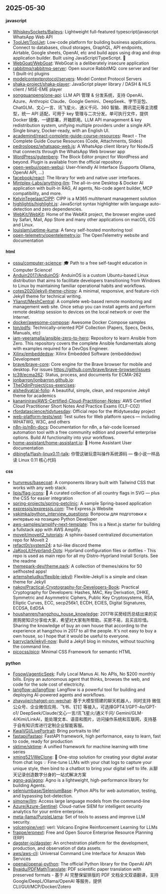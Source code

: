 ## 2025-05-30

#### javascript
* [WhiskeySockets/Baileys](https://github.com/WhiskeySockets/Baileys): Lightweight full-featured typescript/javascript WhatsApp Web API
* [ToolJet/ToolJet](https://github.com/ToolJet/ToolJet): Low-code platform for building business applications. Connect to databases, cloud storages, GraphQL, API endpoints, Airtable, Google sheets, OpenAI, etc and build apps using drag and drop application builder. Built using JavaScript/TypeScript. 🚀
* [WebGoat/WebGoat](https://github.com/WebGoat/WebGoat): WebGoat is a deliberately insecure application
* [rabbitmq/rabbitmq-server](https://github.com/rabbitmq/rabbitmq-server): Open source RabbitMQ: core server and tier 1 (built-in) plugins
* [modelcontextprotocol/servers](https://github.com/modelcontextprotocol/servers): Model Context Protocol Servers
* [shaka-project/shaka-player](https://github.com/shaka-project/shaka-player): JavaScript player library / DASH & HLS client / MSE-EME player
* [songquanpeng/one-api](https://github.com/songquanpeng/one-api): LLM API 管理 & 分发系统，支持 OpenAI、Azure、Anthropic Claude、Google Gemini、DeepSeek、字节豆包、ChatGLM、文心一言、讯飞星火、通义千问、360 智脑、腾讯混元等主流模型，统一 API 适配，可用于 key 管理与二次分发。单可执行文件，提供 Docker 镜像，一键部署，开箱即用。LLM API management & key redistribution system, unifying multiple providers under a single API. Single binary, Docker-ready, with an English UI.
* [academind/react-complete-guide-course-resources](https://github.com/academind/react-complete-guide-course-resources): React - The Complete Guide Course Resources (Code, Attachments, Slides)
* [pedroslopez/whatsapp-web.js](https://github.com/pedroslopez/whatsapp-web.js): A WhatsApp client library for NodeJS that connects through the WhatsApp Web browser app
* [WordPress/gutenberg](https://github.com/WordPress/gutenberg): The Block Editor project for WordPress and beyond. Plugin is available from the official repository.
* [open-webui/open-webui](https://github.com/open-webui/open-webui): User-friendly AI Interface (Supports Ollama, OpenAI API, ...)
* [facebook/react](https://github.com/facebook/react): The library for web and native user interfaces.
* [Mintplex-Labs/anything-llm](https://github.com/Mintplex-Labs/anything-llm): The all-in-one Desktop & Docker AI application with built-in RAG, AI agents, No-code agent builder, MCP compatibility, and more.
* [KelvinTegelaar/CIPP](https://github.com/KelvinTegelaar/CIPP): CIPP is a M365 multitenant management solution
* [highlightjs/highlight.js](https://github.com/highlightjs/highlight.js): JavaScript syntax highlighter with language auto-detection and zero dependencies.
* [WebKit/WebKit](https://github.com/WebKit/WebKit): Home of the WebKit project, the browser engine used by Safari, Mail, App Store and many other applications on macOS, iOS and Linux.
* [louislam/uptime-kuma](https://github.com/louislam/uptime-kuma): A fancy self-hosted monitoring tool
* [open-telemetry/opentelemetry.io](https://github.com/open-telemetry/opentelemetry.io): The OpenTelemetry website and documentation

#### html
* [ossu/computer-science](https://github.com/ossu/computer-science): 🎓 Path to a free self-taught education in Computer Science!
* [Anduin2017/AnduinOS](https://github.com/Anduin2017/AnduinOS): AnduinOS is a custom Ubuntu-based Linux distribution that aims to facilitate developers transitioning from Windows to Linux by maintaining familiar operational habits and workflows.
* [cotes2020/jekyll-theme-chirpy](https://github.com/cotes2020/jekyll-theme-chirpy): A minimal, responsive, and feature-rich Jekyll theme for technical writing.
* [Ylianst/MeshCentral](https://github.com/Ylianst/MeshCentral): A complete web-based remote monitoring and management web site. Once setup you can install agents and perform remote desktop session to devices on the local network or over the Internet.
* [docker/awesome-compose](https://github.com/docker/awesome-compose): Awesome Docker Compose samples
* [tpn/pdfs](https://github.com/tpn/pdfs): Technically-oriented PDF Collection (Papers, Specs, Decks, Manuals, etc)
* [iam-veeramalla/ansible-zero-to-hero](https://github.com/iam-veeramalla/ansible-zero-to-hero): Repository to learn Ansible from Zero. This repository covers the complete Ansible fundamentals along with examples required for a DevOps Engineer.
* [Xilinx/embeddedsw](https://github.com/Xilinx/embeddedsw): Xilinx Embedded Software (embeddedsw) Development
* [brave/brave-core](https://github.com/brave/brave-core): Core engine for the Brave browser for mobile and desktop. For issues https://github.com/brave/brave-browser/issues
* [tc39/ecma262](https://github.com/tc39/ecma262): Status, process, and documents for ECMA-262
* [jonbarron/jonbarron.github.io](https://github.com/jonbarron/jonbarron.github.io): 
* [TheOdinProject/css-exercises](https://github.com/TheOdinProject/css-exercises): 
* [alshedivat/al-folio](https://github.com/alshedivat/al-folio): A beautiful, simple, clean, and responsive Jekyll theme for academics
* [kananinirav/AWS-Certified-Cloud-Practitioner-Notes](https://github.com/kananinirav/AWS-Certified-Cloud-Practitioner-Notes): AWS Certified Cloud Practitioner Short Notes And Practice Exams (CLF-C02)
* [rfordatascience/tidytuesday](https://github.com/rfordatascience/tidytuesday): Official repo for the #tidytuesday project
* [web-platform-tests/wpt](https://github.com/web-platform-tests/wpt): Test suites for Web platform specs — including WHATWG, W3C, and others
* [n8n-io/n8n-docs](https://github.com/n8n-io/n8n-docs): Documentation for n8n, a fair-code licensed automation tool with a free community edition and powerful enterprise options. Build AI functionality into your workflows.
* [home-assistant/home-assistant.io](https://github.com/home-assistant/home-assistant.io): 📘 Home Assistant User documentation
* [dibingfa/flash-linux0.11-talk](https://github.com/dibingfa/flash-linux0.11-talk): 你管这破玩意叫操作系统源码 — 像小说一样品读 Linux 0.11 核心代码

#### css
* [hunvreus/basecoat](https://github.com/hunvreus/basecoat): A components library built with Tailwind CSS that works with any web stack.
* [lipis/flag-icons](https://github.com/lipis/flag-icons): 🎏 A curated collection of all country flags in SVG — plus the CSS for easier integration
* [spring-projects/spring-petclinic](https://github.com/spring-projects/spring-petclinic): A sample Spring-based application
* [expressjs/expressjs.com](https://github.com/expressjs/expressjs.com): The Express.js Website
* [yakimka/python_interview_questions](https://github.com/yakimka/python_interview_questions): Вопросы для подготовки к интервью на позицию Python Developer
* [aws-samples/amplify-next-template](https://github.com/aws-samples/amplify-next-template): This is a Next.js starter for building a fullstack app with AWS Amplify.
* [moveit/moveit2_tutorials](https://github.com/moveit/moveit2_tutorials): A sphinx-based centralized documentation repo for MoveIt 2
* [refact0r/system24](https://github.com/refact0r/system24): a tui-like discord theme
* [JaKooLit/Hyprland-Dots](https://github.com/JaKooLit/Hyprland-Dots): Hyprland configuration files or dotfiles - This repo is used as main repo for all my Distro-Hyprland Install Scripts. See the readme
* [themepark-dev/theme.park](https://github.com/themepark-dev/theme.park): A collection of themes/skins for 50 selfhosted apps!
* [artemsheludko/flexible-jekyll](https://github.com/artemsheludko/flexible-jekyll): Flexible-Jekyll is a simple and clean theme for Jekyll
* [nakov/Practical-Cryptography-for-Developers-Book](https://github.com/nakov/Practical-Cryptography-for-Developers-Book): Practical Cryptography for Developers: Hashes, MAC, Key Derivation, DHKE, Symmetric and Asymmetric Ciphers, Public Key Cryptosystems, RSA, Elliptic Curves, ECC, secp256k1, ECDH, ECIES, Digital Signatures, ECDSA, EdDSA
* [houshanren/hangzhou_house_knowledge](https://github.com/houshanren/hangzhou_house_knowledge): 2017年买房经历总结出来的买房购房知识分享给大家，希望对大家有所帮助。买房不易，且买且珍惜。Sharing the knowledge of buy an own house that according to the experience at hangzhou in 2017 to all the people. It's not easy to buy a own house, so I hope that it would be useful to everyone.
* [barryclark/jekyll-now](https://github.com/barryclark/jekyll-now): Build a Jekyll blog in minutes, without touching the command line.
* [picocss/pico](https://github.com/picocss/pico): Minimal CSS Framework for semantic HTML

#### python
* [Fosowl/agenticSeek](https://github.com/Fosowl/agenticSeek): Fully Local Manus AI. No APIs, No $200 monthly bills. Enjoy an autonomous agent that thinks, browses the web, and code for the sole cost of electricity.
* [langflow-ai/langflow](https://github.com/langflow-ai/langflow): Langflow is a powerful tool for building and deploying AI-powered agents and workflows.
* [zhayujie/chatgpt-on-wechat](https://github.com/zhayujie/chatgpt-on-wechat): 基于大模型搭建的聊天机器人，同时支持 微信公众号、企业微信应用、飞书、钉钉 等接入，可选择GPT4.1/GPT-4o/GPT-o1/ DeepSeek/Claude/文心一言/讯飞星火/通义千问/ Gemini/GLM-4/Kimi/LinkAI，能处理文本、语音和图片，访问操作系统和互联网，支持基于自有知识库进行定制企业智能客服。
* [KwaiVGI/LivePortrait](https://github.com/KwaiVGI/LivePortrait): Bring portraits to life!
* [fastapi/fastapi](https://github.com/fastapi/fastapi): FastAPI framework, high performance, easy to learn, fast to code, ready for production
* [sktime/sktime](https://github.com/sktime/sktime): A unified framework for machine learning with time series
* [xming521/WeClone](https://github.com/xming521/WeClone): 🚀 One-stop solution for creating your digital avatar from chat logs 💡 Fine-tune LLMs with your chat logs to capture your unique style, then bind to a chatbot to bring your digital self to life. 从聊天记录创造数字分身的一站式解决方案
* [agno-agi/agno](https://github.com/agno-agi/agno): Agno is a lightweight, high-performance library for building Agents.
* [seleniumbase/SeleniumBase](https://github.com/seleniumbase/SeleniumBase): Python APIs for web automation, testing, and bypassing bot-detection.
* [simonw/llm](https://github.com/simonw/llm): Access large language models from the command-line
* [Azure/Azure-Sentinel](https://github.com/Azure/Azure-Sentinel): Cloud-native SIEM for intelligent security analytics for your entire enterprise.
* [meta-llama/PurpleLlama](https://github.com/meta-llama/PurpleLlama): Set of tools to assess and improve LLM security.
* [volcengine/verl](https://github.com/volcengine/verl): verl: Volcano Engine Reinforcement Learning for LLMs
* [frappe/erpnext](https://github.com/frappe/erpnext): Free and Open Source Enterprise Resource Planning (ERP)
* [dagster-io/dagster](https://github.com/dagster-io/dagster): An orchestration platform for the development, production, and observation of data assets.
* [aws/aws-cli](https://github.com/aws/aws-cli): Universal Command Line Interface for Amazon Web Services
* [openai/openai-python](https://github.com/openai/openai-python): The official Python library for the OpenAI API
* [Byaidu/PDFMathTranslate](https://github.com/Byaidu/PDFMathTranslate): PDF scientific paper translation with preserved formats - 基于 AI 完整保留排版的 PDF 文档全文双语翻译，支持 Google/DeepL/Ollama/OpenAI 等服务，提供 CLI/GUI/MCP/Docker/Zotero
